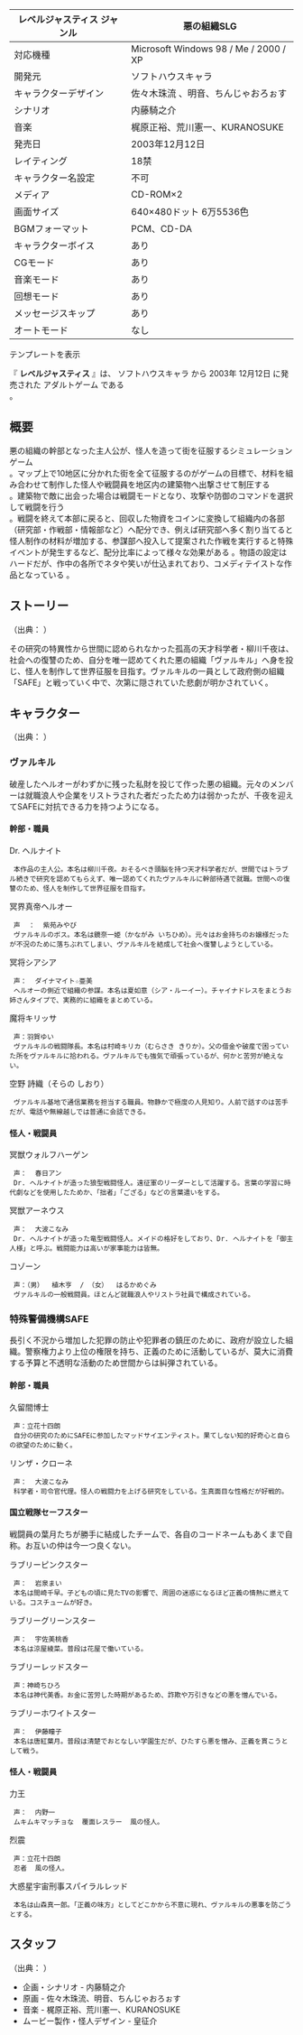 レベルジャスティス  ジャンル  |  悪の組織SLG     
---|---  
対応機種  |  Microsoft Windows 98  /  Me  /  2000  /  XP     
開発元  |  ソフトハウスキャラ     
キャラクターデザイン  |  佐々木珠流  、明音、ちんじゃおろぉす     
シナリオ  |  内藤騎之介   
音楽  |  梶原正裕、荒川憲一、KURANOSUKE   
発売日  |  2003年12月12日     
レイティング  |  18禁     
キャラクター名設定  |  不可     
メディア  |  CD-ROM×2     
画面サイズ  |  640×480ドット 6万5536色     
BGMフォーマット  |  PCM、CD-DA     
キャラクターボイス  |  あり     
CGモード  |  あり     
音楽モード  |  あり     
回想モード  |  あり     
メッセージスキップ  |  あり     
オートモード  |  なし     
テンプレートを表示  
  
『 **レベルジャスティス** 』は、  ソフトハウスキャラ  から  2003年  12月12日  に発売された  アダルトゲーム  である  
。

##  概要  

悪の組織の幹部となった主人公が、怪人を造って街を征服するシミュレーションゲーム      
。マップ上で10地区に分かれた街を全て征服するのがゲームの目標で、材料を組み合わせて制作した怪人や戦闘員を地区内の建築物へ出撃させて制圧する  
  。建築物で敵に出会った場合は戦闘モードとなり、攻撃や防御のコマンドを選択して戦闘を行う  
。戦闘を終えて本部に戻ると、回収した物資をコインに変換して組織内の各部（研究部・作戦部・情報部など）へ配分でき、例えば研究部へ多く割り当てると怪人制作の材料が増加する、参謀部へ投入して提案された作戦を実行すると特殊イベントが発生するなど、配分比率によって様々な効果がある
    。物語の設定はハードだが、作中の各所でネタや笑いが仕込まれており、コメディテイストな作品となっている    。

##  ストーリー  

（出典：        ）

その研究の特異性から世間に認められなかった孤高の天才科学者・柳川千夜は、社会への復讐のため、自分を唯一認めてくれた悪の組織「ヴァルキル」へ身を投じ、怪人を制作して世界征服を目指す。ヴァルキルの一員として政府側の組織「SAFE」と戦っていく中で、次第に隠されていた悲劇が明かされていく。

##  キャラクター  

（出典：        ）

###  ヴァルキル  

破産したヘルオーがわずかに残った私財を投じて作った悪の組織。元々のメンバーは就職浪人や企業をリストラされた者だったため力は弱かったが、千夜を迎えてSAFEに対抗できる力を持つようになる。

####  幹部・職員  

Dr. ヘルナイト

     本作品の主人公。本名は柳川千夜。おそるべき頭脳を持つ天才科学者だが、世間ではトラブル続きで研究を認めてもらえず、唯一認めてくれたヴァルキルに幹部待遇で就職。世間への復讐のため、怪人を制作して世界征服を目指す。 
冥界真帝ヘルオー

     声  ：  紫苑みやび 
     ヴァルキルのボス。本名は鏡奈一姫（かながみ いちひめ）。元々はお金持ちのお嬢様だったが不況のために落ちぶれてしまい、ヴァルキルを結成して社会へ復讐しようとしている。 
冥将シアシア

     声：  ダイナマイト☆亜美 
     ヘルオーの側近で組織の参謀。本名は夏如意（シア・ルーイー）。チャイナドレスをまとうお姉さんタイプで、実務的に組織をまとめている。 
魔将キリッサ

     声：羽賀ゆい 
     ヴァルキルの戦闘隊長。本名は村崎キリカ（むらさき きりか）。父の借金や破産で困っていた所をヴァルキルに拾われる。ヴァルキルでも強気で頑張っているが、何かと苦労が絶えない。 
空野 詩織（そらの しおり）

     ヴァルキル基地で通信業務を担当する職員。物静かで極度の人見知り。人前で話すのは苦手だが、電話や無線越しでは普通に会話できる。 

####  怪人・戦闘員  

冥獣ウォルフハーゲン

     声：  春日アン 
     Dr. ヘルナイトが造った狼型戦闘怪人。遠征軍のリーダーとして活躍する。言葉の学習に時代劇などを使用したためか、「拙者」「ござる」などの言葉遣いをする。 
冥獣アーネウス

     声：  大波こなみ 
     Dr. ヘルナイトが造った竜型戦闘怪人。メイドの格好をしており、Dr. ヘルナイトを「御主人様」と呼ぶ。戦闘能力は高いが家事能力は皆無。 
コゾーン

     声：（男）  植木亨  / （女）  はるかめぐみ 
     ヴァルキルの一般戦闘員。ほとんど就職浪人やリストラ社員で構成されている。 

###  特殊警備機構SAFE  

長引く不況から増加した犯罪の防止や犯罪者の鎮圧のために、政府が設立した組織。警察権力より上位の権限を持ち、正義のために活動しているが、莫大に消費する予算と不透明な活動のため世間からは糾弾されている。

####  幹部・職員  

久留間博士

     声：立花十四朗 
     自分の研究のためにSAFEに参加したマッドサイエンティスト。果てしない知的好奇心と自らの欲望のために動く。 
リンザ・クローネ

     声：  大波こなみ 
     科学者・司令官代理。怪人の戦闘力を上げる研究をしている。生真面目な性格だが好戦的。 

####  国立戦隊セーフスター  

戦闘員の葉月たちが勝手に結成したチームで、各自のコードネームもあくまで自称。お互いの仲は今一つ良くない。

ラブリーピンクスター

     声：  岩泉まい 
     本名は間崎千早。子どもの頃に見たTVの影響で、周囲の迷惑になるほど正義の情熱に燃えている。コスチュームが好き。 
ラブリーグリーンスター

     声：  宇佐美桃香 
     本名は涼屋綾菜。普段は花屋で働いている。 
ラブリーレッドスター

     声：神崎ちひろ 
     本名は神代美香。お金に苦労した時期があるため、詐欺や万引きなどの悪を憎んでいる。 
ラブリーホワイトスター

     声：  伊藤瞳子 
     本名は唐紅葉月。普段は清楚でおとなしい学園生だが、ひたすら悪を憎み、正義を貫こうとして戦う。 

####  怪人・戦闘員  

力王

     声：  内野一 
     ムキムキマッチョな  覆面レスラー  風の怪人。 
烈震

     声：立花十四朗 
     忍者  風の怪人。 
大惑星宇宙刑事スパイラルレッド

     本名は山森真一郎。「正義の味方」としてどこかから不意に現れ、ヴァルキルの悪事を防ごうとする。 

##  スタッフ  

（出典：      ）

  * 企画・シナリオ - 内藤騎之介 
  * 原画 - 佐々木珠流、明音、ちんじゃおろぉす 
  * 音楽 - 梶原正裕、荒川憲一、KURANOSUKE 
  * ムービー製作・怪人デザイン - 皇征介 

